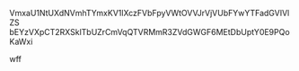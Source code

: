 VmxaU1NtUXdNVmhTYmxKV1lXczFVbFpyVWtOVVJrVjVUbFYwYTFadGVIVlZS
bEYzVXpCT2RXSklTbUZrCmVqQTVRMmR3ZVdGWGF6MEtDbUptY0E9PQoKaWxi

wff